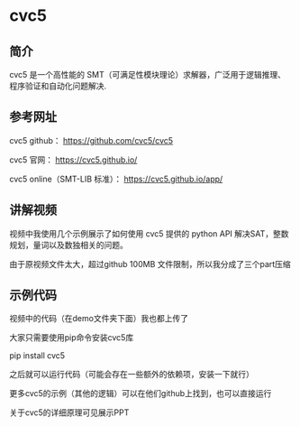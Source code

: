 # cvc5
## 简介

cvc5 是一个高性能的 SMT（可满足性模块理论）求解器，广泛用于逻辑推理、程序验证和自动化问题解决.

## 参考网址
cvc5 github：
https://github.com/cvc5/cvc5

cvc5 官网： 
https://cvc5.github.io/

cvc5 online（SMT-LIB 标准）：
https://cvc5.github.io/app/

## 讲解视频

视频中我使用几个示例展示了如何使用 cvc5 提供的 python API 解决SAT，整数规划，量词以及数独相关的问题。

由于原视频文件太大，超过github 100MB 文件限制，所以我分成了三个part压缩

## 示例代码
视频中的代码（在demo文件夹下面）我也都上传了

大家只需要使用pip命令安装cvc5库

pip install cvc5

之后就可以运行代码（可能会存在一些额外的依赖项，安装一下就行）

更多cvc5的示例（其他的逻辑）可以在他们github上找到，也可以直接运行

关于cvc5的详细原理可见展示PPT



